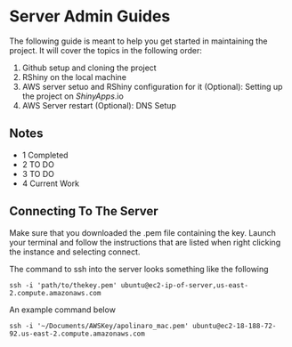 # Server Admin Guides

The following guide is meant to help you get started in maintaining the project. It will cover the topics in the following order:

1. Github setup and cloning the project
2. RShiny on the local machine
3. AWS server setuo and RShiny configuration for it
	(Optional): Setting up the project on _ShinyApps_.io
4. AWS Server restart
	(Optional): DNS Setup


## Notes
- 1 Completed
- 2 TO DO
- 3 TO DO
- 4 Current Work

## Connecting To The Server

Make sure that you downloaded the .pem file containing the key. Launch your terminal and follow the instructions that are listed when right clicking the instance and selecting connect.

The command to ssh into the server looks something like the following

	ssh -i 'path/to/thekey.pem' ubuntu@ec2-ip-of-server,us-east-2.compute.amazonaws.com

An example command below

	ssh -i '~/Documents/AWSKey/apolinaro_mac.pem' ubuntu@ec2-18-188-72-92.us-east-2.compute.amazonaws.com

